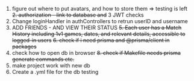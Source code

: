 1. figure out where to put avatars, and how to store them => testing is left
~~2. authorization - link to database and~~
3 JWT checks
4. Change loginHandler in authControllers to retrun userID and username
5. ADD FRIENDS - AND VIEW THEIR STATUS
~~5. Each user has a Match History including 1v1 games, dates, and relevant details, accessible to logged-in users~~
~~6. check if i need prisma and @prisma/client in packages~~
7. check how to open db in browser
~~8. check if Makefile needs prisma generate commands etc.~~
9. make project work with new db
10. Create a .yml file for the db testing
